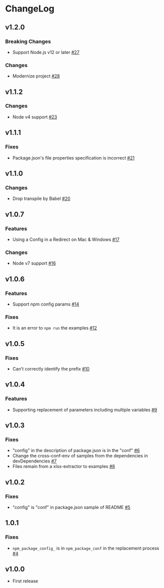 # ChangeLog

## v1.2.0

### Breaking Changes

- Support Node.js v12 or later [#27](https://github.com/akabekobeko/npm-cross-conf-env/issues/27)

### Changes

- Modernize project [#28](https://github.com/akabekobeko/npm-cross-conf-env/issues/28)

## v1.1.2

### Changes

- Node v4 support [#23](https://github.com/akabekobeko/npm-cross-conf-env/issues/23)

## v1.1.1

### Fixes

- Package.json's file properties specification is incorrect [#21](https://github.com/akabekobeko/npm-cross-conf-env/issues/21)

## v1.1.0

### Changes

- Drop transpile by Babel [#20](https://github.com/akabekobeko/npm-cross-conf-env/issues/20)

## v1.0.7

### Features

- Using a Config in a Redirect on Mac & Windows [#17](https://github.com/akabekobeko/npm-cross-conf-env/issues/17)

### Changes

- Node v7 support [#16](https://github.com/akabekobeko/npm-cross-conf-env/issues/16)

## v1.0.6

### Features

- Support npm config params [#14](https://github.com/akabekobeko/npm-cross-conf-env/issues/14)

### Fixes

- It is an error to `npm run` the examples [#12](https://github.com/akabekobeko/npm-cross-conf-env/issues/12)

## v1.0.5

### Fixes

- Can't correctly identify the prefix [#10](https://github.com/akabekobeko/npm-cross-conf-env/issues/10)

## v1.0.4

### Features

- Supporting replacement of parameters including multiple variables [#9](https://github.com/akabekobeko/npm-cross-conf-env/issues/9)

## v1.0.3

### Fixes

- "config" in the description of package.json is in the "conf" [#6](https://github.com/akabekobeko/npm-cross-conf-env/issues/6)
- Change the cross-conf-env of samples from the dependencies in devDependencies [#7](https://github.com/akabekobeko/npm-cross-conf-env/issues/7)
- Files remain from a xlsx-extractor to examples [#8](https://github.com/akabekobeko/npm-cross-conf-env/issues/8)

## v1.0.2

### Fixes

- "config" is "conf" in package.json sample of README [#5](https://github.com/akabekobeko/npm-cross-conf-env/issues/5)

## 1.0.1

### Fixes

- `npm_package_config_` is in `npm_package_conf` in the replacement process [#4](https://github.com/akabekobeko/npm-cross-conf-env/issues/4)

## v1.0.0

- First release
